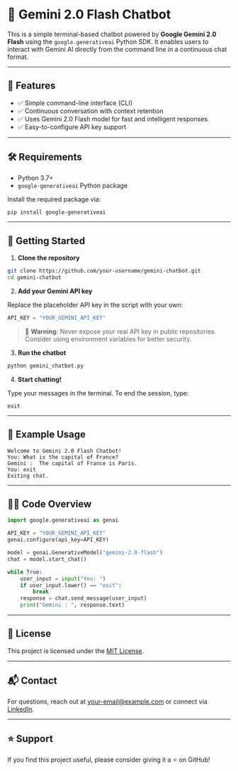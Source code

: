 # 💬 Gemini 2.0 Flash Chatbot

This is a simple terminal-based chatbot powered by **Google Gemini 2.0 Flash** using the `google.generativeai` Python SDK. It enables users to interact with Gemini AI directly from the command line in a continuous chat format.

---

## 📌 Features

- ✅ Simple command-line interface (CLI)
- ✅ Continuous conversation with context retention
- ✅ Uses Gemini 2.0 Flash model for fast and intelligent responses
- ✅ Easy-to-configure API key support

---

## 🛠️ Requirements

- Python 3.7+
- `google-generativeai` Python package

Install the required package via:

```bash
pip install google-generativeai
```

---

## 🚀 Getting Started

1. **Clone the repository**

```bash
git clone https://github.com/your-username/gemini-chatbot.git
cd gemini-chatbot
```

2. **Add your Gemini API key**

Replace the placeholder API key in the script with your own:

```python
API_KEY = "YOUR_GEMINI_API_KEY"
```

> 🔐 **Warning**: Never expose your real API key in public repositories. Consider using environment variables for better security.

3. **Run the chatbot**

```bash
python gemini_chatbot.py
```

4. **Start chatting!**

Type your messages in the terminal. To end the session, type:

```text
exit
```

---

## 🧠 Example Usage

```text
Welcome to Gemini 2.0 Flash Chatbot!
You: What is the capital of France?
Gemini :  The capital of France is Paris.
You: exit
Exiting chat.
```

---

## 🧑‍💻 Code Overview

```python
import google.generativeai as genai

API_KEY = "YOUR_GEMINI_API_KEY"
genai.configure(api_key=API_KEY)

model = genai.GenerativeModel("gemini-2.0-flash")
chat = model.start_chat()

while True:
    user_input = input("You: ")
    if user_input.lower() == "exit":
        break
    response = chat.send_message(user_input)
    print("Gemini : ", response.text)
```

---

## 📄 License

This project is licensed under the [MIT License](LICENSE).

---

## 📬 Contact

For questions, reach out at [your-email@example.com](mailto:your-email@example.com) or connect via [LinkedIn](https://linkedin.com/in/your-profile).

---

## ⭐️ Support

If you find this project useful, please consider giving it a ⭐ on GitHub!
